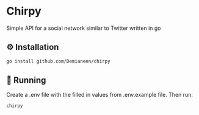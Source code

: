 # Chirpy

Simple API for a social network similar to Twitter written in go

## ⚙️ Installation

```bash
go install github.com/Demianeen/chirpy
```

## 🚀 Running

Create a .env file with the filled in values from .env.example file. Then run:

```bash
chirpy
```
